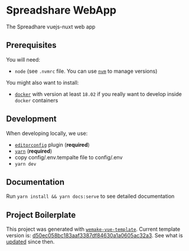 # Spreadshare WebApp

The Spreadhare vuejs-nuxt web app

## Prerequisites

You will need:

- `node` (see `.nvmrc` file. You can
  use [`nvm`](https://github.com/creationix/nvm) to manage versions)

You might also want to install:

- [`docker`](https://www.docker.com/community-edition) with version
  at least `18.02` if you really want to develop inside `docker` containers

## Development

When developing locally, we use:

- [`editorconfig`](http://editorconfig.org/) plugin (**required**)
- [`yarn`](https://yarnpkg.com) (**required**)
- copy config/.env.tempalte file to config/.env
- `yarn dev`

## Documentation

Run `yarn install && yarn docs:serve` to see detailed documentation

## Project Boilerplate

This project was generated with [`wemake-vue-template`](https://github.com/wemake-services/wemake-vue-template).
Current template version is: [d50ec058bc183aaf3387df84630a1a0605ac32a3](https://github.com/wemake-services/wemake-vue-template/tree/d50ec058bc183aaf3387df84630a1a0605ac32a3).
See what is [updated](https://github.com/wemake-services/wemake-vue-template/compare/d50ec058bc183aaf3387df84630a1a0605ac32a3...master)
since then.
